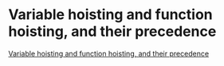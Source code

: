 # Variable hoisting and function hoisting, and their precedence
[Variable hoisting and function hoisting, and their precedence](https://aiwithcloud.com/2022/09/19/variable_hoisting_and_function_hoisting_and_their_precedence/)